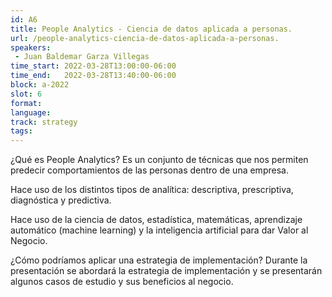```yaml
---
id: A6
title: People Analytics - Ciencia de datos aplicada a personas.
url: /people-analytics-ciencia-de-datos-aplicada-a-personas.
speakers:
 - Juan Baldemar Garza Villegas
time_start: 2022-03-28T13:00:00-06:00
time_end:   2022-03-28T13:40:00-06:00
block: a-2022
slot: 6
format: 
language: 
track: strategy
tags:
---
```


¿Qué es People Analytics? 
Es un conjunto de técnicas que nos permiten predecir comportamientos de las personas dentro de una empresa.

Hace uso de los distintos tipos de analítica: descriptiva, prescriptiva, diagnóstica y predictiva.

Hace uso de la ciencia de datos, estadística, matemáticas, aprendizaje automático (machine learning) y la inteligencia artificial para dar Valor al Negocio.

¿Cómo podríamos aplicar una estrategia de implementación?
Durante la presentación se abordará la estrategia de implementación y se presentarán algunos casos de estudio y sus beneficios al negocio.

